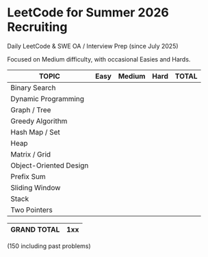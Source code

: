 # LeetCode for Summer 2026 Recruiting

Daily LeetCode & SWE OA / Interview Prep (since July 2025)

Focused on Medium difficulty, with occasional Easies and Hards.

| TOPIC | Easy | Medium | Hard | TOTAL |
| ------------- | ------------- | ------------- | ------------- | ------------- |
| Binary Search  |   |   |   |   |
| Dynamic Programming  |   |   |   |   |
| Graph / Tree  |   |   |   |   |
| Greedy Algorithm |   |   |   |   |
| Hash Map / Set |   |   |   |   |
| Heap |   |   |   |   |
| Matrix / Grid |   |   |   |   |
| Object-Oriented Design |   |   |   |   |
| Prefix Sum |   |   |   |   |
| Sliding Window |   |   |   |   |
| Stack |   |   |   |   |
| Two Pointers |   |   |   |   |

| GRAND TOTAL | 1xx | 
|-------|-------| 

(150 including past problems)
